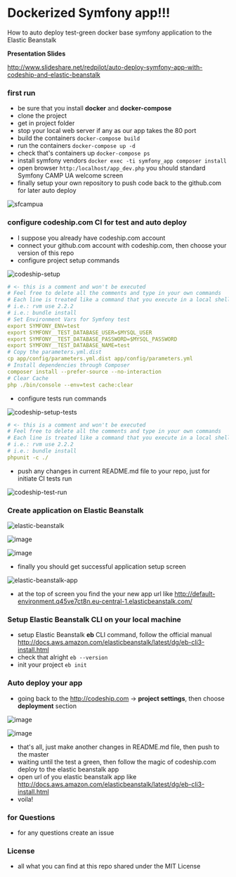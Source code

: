 Dockerized Symfony app!!!
======================

How to auto deploy test-green docker base symfony application to the Elastic Beanstalk

**Presentation Slides**

http://www.slideshare.net/redpilot/auto-deploy-symfony-app-with-codeship-and-elastic-beanstalk

### first run 

- be sure that you install **docker** and **docker-compose**
- clone the project
- get in project folder
- stop your local web server if any as our app takes the 80 port
- build the containers `docker-compose build`
- run the containers `docker-compose up -d`
- check that's containers up `docker-compose ps`
- install symfony vendors `docker exec -ti symfony_app composer install`
- open browser `http:/localhost/app_dev.php` you should standard Symfony CAMP UA welcome screen
- finally setup your own repository to push code back to the github.com for later auto deploy

![sfcampua](https://cloud.githubusercontent.com/assets/28564/19847481/e59db9a0-9f4f-11e6-8ad9-43629b0a40b7.png)

### configure codeship.com CI for test and auto deploy

- I suppose you already have codeship.com account
- connect your github.com account with codeship.com, then choose your version of this repo
- configure project setup commands

![codeship-setup](https://cloud.githubusercontent.com/assets/28564/19847824/20f86f2a-9f52-11e6-914b-e5a36bb402b9.png)

```yml
# <- this is a comment and won't be executed
# Feel free to delete all the comments and type in your own commands
# Each line is treated like a command that you execute in a local shell.
# i.e.: rvm use 2.2.2
# i.e.: bundle install
# Set Environment Vars for Symfony test
export SYMFONY_ENV=test
export SYMFONY__TEST_DATABASE_USER=$MYSQL_USER
export SYMFONY__TEST_DATABASE_PASSWORD=$MYSQL_PASSWORD
export SYMFONY__TEST_DATABASE_NAME=test
# Copy the parameters.yml.dist
cp app/config/parameters.yml.dist app/config/parameters.yml
# Install dependencies through Composer
composer install --prefer-source --no-interaction
# Clear Cache
php ./bin/console --env=test cache:clear
```

- configure tests run commands

![codeship-setup-tests](https://cloud.githubusercontent.com/assets/28564/19847857/459a1e5a-9f52-11e6-8f17-5d97142b75e4.png)

```yml
# <- this is a comment and won't be executed
# Feel free to delete all the comments and type in your own commands
# Each line is treated like a command that you execute in a local shell.
# i.e.: rvm use 2.2.2
# i.e.: bundle install
phpunit -c ./
```

- push any changes in current README.md file to your repo, just for initiate CI tests run

![codeship-test-run](https://cloud.githubusercontent.com/assets/28564/19847869/655ebb2e-9f52-11e6-8aea-258207c06963.png)

### Create application on Elastic Beanstalk 

![elastic-beanstalk](https://cloud.githubusercontent.com/assets/28564/19847939/d7aed088-9f52-11e6-8091-a0f5387b5b8c.png)

![image](https://cloud.githubusercontent.com/assets/28564/19848040/7da4ced4-9f53-11e6-8066-671d8659e3bb.png)

![image](https://cloud.githubusercontent.com/assets/28564/19848043/82f84d16-9f53-11e6-94d8-97a2069aaa10.png)

- finally you should get successful application setup screen

![elastic-beanstalk-app](https://cloud.githubusercontent.com/assets/28564/19848051/87989ca4-9f53-11e6-9ec5-ca190092d6ac.png)

- at the top of screen you find the your new app url like http://default-environment.q45ve7ct8n.eu-central-1.elasticbeanstalk.com/

### Setup Elastic Beanstalk CLI on your local machine

- setup Elastic Beanstalk **eb** CLI command, follow the official manual http://docs.aws.amazon.com/elasticbeanstalk/latest/dg/eb-cli3-install.html
- check that alright `eb --version`
- init your project `eb init`

### Auto deploy your app

- going back to the http://codeship.com -> **project settings**, then choose **deployment** section

![image](https://cloud.githubusercontent.com/assets/28564/19848341/b29b2456-9f55-11e6-92c2-97051c4d2ec7.png)

![image](https://cloud.githubusercontent.com/assets/28564/19848343/b768af80-9f55-11e6-8bdf-5c34fc3a5be5.png)

- that's all, just make another changes in README.md file, then push to the master
- waiting until the test a green, then follow the magic of codeship.com deploy to the elastic beanstalk app
- open url of you elastic beanstalk app like http://docs.aws.amazon.com/elasticbeanstalk/latest/dg/eb-cli3-install.html
- voila! 

### for Questions 

- for any questions create an issue 

### License

- all what you can find at this repo shared under the MIT License







